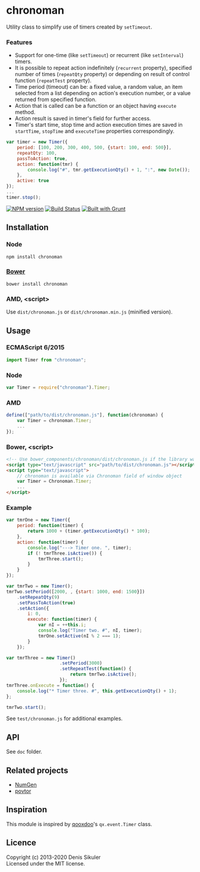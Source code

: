# chronoman

Utility class to simplify use of timers created by `setTimeout`.

### Features

* Support for one-time (like `setTimeout`) or recurrent (like `setInterval`) timers.
* It is possible to repeat action indefinitely (`recurrent` property),
  specified number of times (`repeatQty` property) or depending on
  result of control function (`repeatTest` property).
* Time period (timeout) can be: a fixed value, a random value, an item selected from a list
  depending on action's execution number, or a value returned from specified function.
* Action that is called can be a function or an object having `execute` method.
* Action result is saved in timer's field for further access.
* Timer's start time, stop time and action execution times are saved in
  `startTime`, `stopTime` and `executeTime` properties correspondingly.

```js
var timer = new Timer({
    period: [100, 200, 300, 400, 500, {start: 100, end: 500}],
    repeatQty: 100,
    passToAction: true,
    action: function(tmr) {
        console.log("#", tmr.getExecutionQty() + 1, ":", new Date());
    },
    active: true
});
...
timer.stop();
```

[![NPM version](https://badge.fury.io/js/chronoman.png)](http://badge.fury.io/js/chronoman)
[![Build Status](https://secure.travis-ci.org/gamtiq/chronoman.png?branch=master)](http://travis-ci.org/gamtiq/chronoman)
[![Built with Grunt](https://gruntjs.com/cdn/builtwith.png)](http://gruntjs.com/)

## Installation

### Node

    npm install chronoman

### [Bower](http://bower.io)

    bower install chronoman

### AMD, &lt;script&gt;

Use `dist/chronoman.js` or `dist/chronoman.min.js` (minified version).

## Usage

### ECMAScript 6/2015

```js
import Timer from "chronoman";
```

### Node

```js
var Timer = require("chronoman").Timer;
```

### AMD

```js
define(["path/to/dist/chronoman.js"], function(chronoman) {
    var Timer = chronoman.Timer;
    ...
});
```

### Bower, &lt;script&gt;

```html
<!-- Use bower_components/chronoman/dist/chronoman.js if the library was installed by Bower -->
<script type="text/javascript" src="path/to/dist/chronoman.js"></script>
<script type="text/javascript">
    // сhronoman is available via Chronoman field of window object
    var Timer = Chronoman.Timer;
    ...
</script>
```

### Example

```js
var tmrOne = new Timer({
    period: function(timer) {
        return 1000 + (timer.getExecutionQty() * 100);
    },
    action: function(timer) {
        console.log("---> Timer one. ", timer);
        if (! tmrThree.isActive()) {
            tmrThree.start();
        }
    }
});

var tmrTwo = new Timer();
tmrTwo.setPeriod([2000, , {start: 1000, end: 1500}])
    .setRepeatQty(9)
    .setPassToAction(true)
    .setAction({
        i: 0,
        execute: function(timer) {
            var nI = ++this.i;
            console.log("Timer two. #", nI, timer);
            tmrOne.setActive(nI % 2 === 1);
        }
    });

var tmrThree = new Timer()
                    .setPeriod(3000)
                    .setRepeatTest(function() {
                        return tmrTwo.isActive();
                    });
tmrThree.onExecute = function() {
    console.log("* Timer three. #", this.getExecutionQty() + 1);
};

tmrTwo.start();
```

See `test/chronoman.js` for additional examples.


## API

See `doc` folder.

## Related projects

* [NumGen](https://github.com/gamtiq/numgen)
* [povtor](https://github.com/gamtiq/povtor)

## Inspiration

This module is inspired by [qooxdoo](http://qooxdoo.org)'s `qx.event.Timer` class.

## Licence

Copyright (c) 2013-2020 Denis Sikuler  
Licensed under the MIT license.
